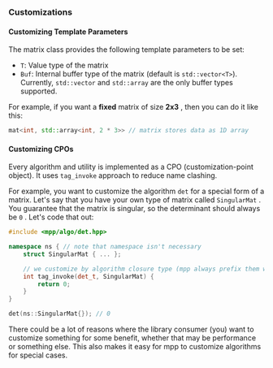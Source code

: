 ### Customizations

#### Customizing Template Parameters

The matrix class provides the following template parameters to be set:
* `T`: Value type of the matrix
* `Buf`: Internal buffer type of the matrix (default is `std::vector<T>`). Currently,  `std::vector` and `std::array` are the only buffer types supported.

For example, if you want a **fixed** matrix of size **2x3** , then you can do it like this:

```cpp
mat<int, std::array<int, 2 * 3>> // matrix stores data as 1D array
```

#### Customizing CPOs

Every algorithm and utility is implemented as a CPO (customization-point object). It uses `tag_invoke` approach to reduce name clashing.

For example, you want to customize the algorithm `det` for a special form of a matrix. Let's say that you have your own type of matrix called `SingularMat` . You guarantee that the matrix is singular, so the determinant should always be `0` . Let's code that out:

```cpp
#include <mpp/algo/det.hpp>

namespace ns { // note that namespace isn't necessary
    struct SingularMat { ... };

    // we customize by algorithm closure type (mpp always prefix them with _t)
    int tag_invoke(det_t, SingularMat) {
        return 0;
    }
}

det(ns::SingularMat{}); // 0
```

There could be a lot of reasons where the library consumer (you) want to customize something for some benefit, whether that may be performance or something else. This also makes it easy for mpp to customize algorithms for special cases.
